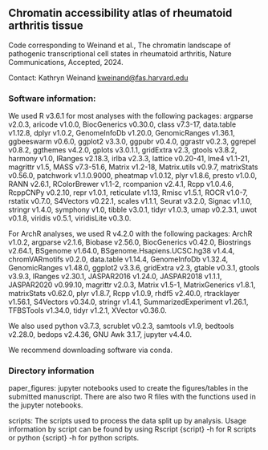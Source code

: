 ## Chromatin accessibility atlas of rheumatoid arthritis tissue

Code corresponding to Weinand et al., The chromatin landscape of pathogenic transcriptional cell states in rheumatoid arthritis, Nature Communications, Accepted, 2024.

Contact: Kathryn Weinand kweinand@fas.harvard.edu 


### Software information:

We used R v3.6.1 for most analyses with the following packages: argparse v2.0.3, aricode v1.0.0, BiocGenerics v0.30.0, class v7.3-17, data.table v1.12.8, dplyr v1.0.2, GenomeInfoDb v1.20.0, GenomicRanges v1.36.1, ggbeeswarm v0.6.0, ggplot2 v3.3.0, ggpubr v0.4.0, ggrastr v0.2.3, ggrepel v0.8.2, ggthemes v4.2.0, gplots v3.0.1.1, gridExtra v2.3, gtools v3.8.2, harmony v1.0, IRanges v2.18.3, irlba v2.3.3, lattice v0.20-41, lme4 v1.1-21, magrittr v1.5, MASS v7.3-51.6, Matrix v1.2-18, Matrix.utils v0.9.7, matrixStats v0.56.0, patchwork v1.1.0.9000, pheatmap v1.0.12, plyr v1.8.6, presto v1.0.0, RANN v2.6.1, RColorBrewer v1.1-2, rcompanion v2.4.1, Rcpp v1.0.4.6, RcppCNPy v0.2.10, repr v1.0.1, reticulate v1.13, Rmisc v1.5.1, ROCR v1.0-7, rstatix v0.7.0, S4Vectors v0.22.1, scales v1.1.1, Seurat v3.2.0, Signac v1.1.0, stringr v1.4.0, symphony v1.0, tibble v3.0.1, tidyr v1.0.3, umap v0.2.3.1, uwot v0.1.8, viridis v0.5.1, viridisLite v0.3.0.

For ArchR analyses, we used R v4.2.0 with the following packages: ArchR v1.0.2, argparse v2.1.6, Biobase v2.56.0, BiocGenerics v0.42.0, Biostrings v2.64.1, BSgenome v1.64.0, BSgenome.Hsapiens.UCSC.hg38 v1.4.4, chromVARmotifs v0.2.0, data.table v1.14.4, GenomeInfoDb v1.32.4, GenomicRanges v1.48.0, ggplot2 v3.3.6, gridExtra v2.3, gtable v0.3.1, gtools v3.9.3, IRanges v2.30.1, JASPAR2016 v1.24.0, JASPAR2018 v1.1.1, JASPAR2020 v0.99.10, magrittr v2.0.3, Matrix v1.5-1, MatrixGenerics v1.8.1, matrixStats v0.62.0, plyr v1.8.7, Rcpp v1.0.9, rhdf5 v2.40.0, rtracklayer v1.56.1, S4Vectors v0.34.0, stringr v1.4.1, SummarizedExperiment v1.26.1, TFBSTools v1.34.0, tidyr v1.2.1, XVector v0.36.0.

We also used python v3.7.3, scrublet v0.2.3, samtools v1.9, bedtools v2.28.0, bedops v2.4.36, GNU Awk 3.1.7, jupyter v4.4.0.

We recommend downloading software via conda.


### Directory information

paper_figures: jupyter notebooks used to create the figures/tables in the submitted manuscript. There are also two R files with the functions used in the jupyter notebooks.

scripts: The scripts used to process the data split up by analysis. Usage information by script can be found by using Rscript {script} -h for R scripts or python {script} -h for python scripts.

